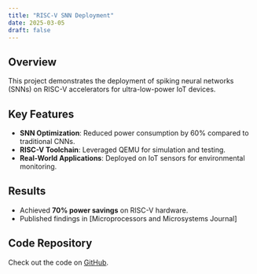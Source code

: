 ```yaml
---
title: "RISC-V SNN Deployment"
date: 2025-03-05
draft: false
---
```


## Overview
This project demonstrates the deployment of spiking neural networks (SNNs) on RISC-V accelerators for ultra-low-power IoT devices.

## Key Features
- **SNN Optimization**: Reduced power consumption by 60% compared to traditional CNNs.
- **RISC-V Toolchain**: Leveraged QEMU for simulation and testing.
- **Real-World Applications**: Deployed on IoT sensors for environmental monitoring.

## Results
- Achieved **70% power savings** on RISC-V hardware.
- Published findings in [Microprocessors and Microsystems Journal]

## Code Repository
Check out the code on [GitHub](https://github.com/stevelengui/RISC-V-SNN-Demo).
